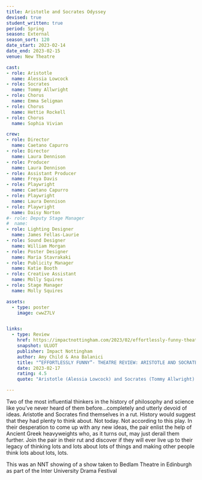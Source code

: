 ```yaml
---
title: Aristotle and Socrates Odyssey
devised: true
student_written: true
period: Spring
season: External
season_sort: 120
date_start: 2023-02-14
date_end: 2023-02-15
venue: New Theatre

cast:
- role: Aristotle
  name: Alessia Lowcock
- role: Socrates
  name: Tommy Allwright
- role: Chorus
  name: Emma Seligman
- role: Chorus
  name: Hettie Rockell
- role: Chorus
  name: Sophia Vivian

crew: 
- role: Director
  name: Caetano Capurro
- role: Director
  name: Laura Dennison
- role: Producer
  name: Laura Dennison
- role: Assistant Producer
  name: Freya Davis
- role: Playwright
  name: Caetano Capurro
- role: Playwright
  name: Laura Dennison
- role: Playwright
  name: Daisy Norton    
#- role: Deputy Stage Manager 
#  name:
- role: Lighting Designer 
  name: James Fellas-Laurie
- role: Sound Designer 
  name: William Morgan
- role: Poster Designer 
  name: Maria Stavrakaki
- role: Publicity Manager
  name: Katie Booth
- role: Creative Assistant
  name: Molly Squires
- role: Stage Manager 
  name: Molly Squires

assets:
  - type: poster
    image: cwwZ7LV


links:
  - type: Review
    href: https://impactnottingham.com/2023/02/effortlessly-funny-theatre-review-aristotle-and-socrates-odyssey-nottingham-new-theatre/
    snapshot: ULUOT
    publisher: Impact Nottingham
    author: Amy Child & Ana Balanici
    title: "“EFFORTLESSLY FUNNY”- THEATRE REVIEW: ARISTOTLE AND SOCRATES ODYSSEY @ NOTTINGHAM NEW THEATRE"
    date: 2023-02-17
    rating: 4.5
    quote: "Aristotle (Alessia Lowcock) and Socrates (Tommy Allwright) had brilliant onstage chemistry, and complemented each other amazingly."

---
```


Two of the most influential thinkers in the history of philosophy and science like you’ve never heard of them before…completely and utterly devoid of ideas. Aristotle and Socrates find themselves in a rut. History would suggest that they had plenty to think about. Not today. Not according to this play. In their desperation to come up with any new ideas, the pair enlist the help of Ancient Greek heavyweights who, as it turns out, may just derail them further. Join the pair in their rut and discover if they will ever live up to their legacy of thinking lots and lots about lots of things and making other people think lots about lots, lots.

This was an NNT showing of a show taken to Bedlam Theatre in Edinburgh as part of the Inter University Drama Festival